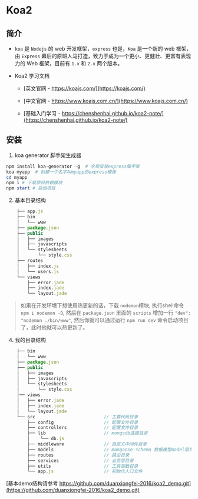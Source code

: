 
# Koa2

## 简介

- `koa` 是 `Nodejs` 的 web 开发框架，`express` 也是，`Koa` 是一个新的 web 框架，由 `Express` 幕后的原班人马打造，致力于成为一个更小、更健壮、更富有表现力的 Web 框架，目前有 `1.x` 和 `2.x` 两个版本。

- Koa2 学习文档

  - [英文官网 - https://koajs.com/](https://koajs.com/)

  - [中文官网 - https://www.koajs.com.cn/](https://www.koajs.com.cn/)

  - [基础入门学习 - https://chenshenhai.github.io/koa2-note/](https://chenshenhai.github.io/koa2-note/)

## 安装

1. koa generator 脚手架生成器

```powershell
npm install koa-generator -g  # 全局安装express脚手架
koa myapp  # 创建一个名字叫myapp的express模板
cd myapp
npm i # 下载项目依赖模块
npm start # 启动项目
```

2. 基本目录结构

```js
    ├── app.js
    ├── bin
    │   └── www
    ├── package.json
    ├── public
    │   ├── images
    │   ├── javascripts
    │   └── stylesheets
    │       └── style.css
    ├── routes
    │   ├── index.js
    │   └── users.js
    └── views
        ├── error.jade
        ├── index.jade
        └── layout.jade
```

> 如果在开发环境下想使用热更新的话，下载 `nodemon`模块, 执行shell命令 `npm i nodemon -D`, 然后在 `package.json` 里面的 `scripts` 增加一行 `"dev": "nodemon ./bin/www"`, 然后你就可以通过运行 `npm run dev` 命令启动项目了，此时他就可以热更新了。

4. 我的目录结构

```js
    ├── bin
    │   └── www
    ├── package.json
    ├── public
    │   ├── images
    │   ├── javascripts
    │   └── stylesheets
    │       └── style.css
    │── views
    │   ├── error.jade
    │   ├── index.jade
    │   └── layout.jade
    └── src                          // 主要代码目录
        ├── config                   // 配置文件目录
        ├── controllers              // 配置文件目录
        ├── lib                      // mongodb连接目录
        │    └── db.js
        ├── middleware               // 自定义中间件目录
        ├── models                   // mongoose schema 数据模型model层目录
        ├── routes                   // 路由目录
        ├── services                 // 业务层目录
        ├── utils                    // 工具函数目录
        └── app.js                   // 初始化入口文件
```

[基本demo结构请参考 https://github.com/duanxiongfei-2016/koa2_demo.git](https://github.com/duanxiongfei-2016/koa2_demo.git)
